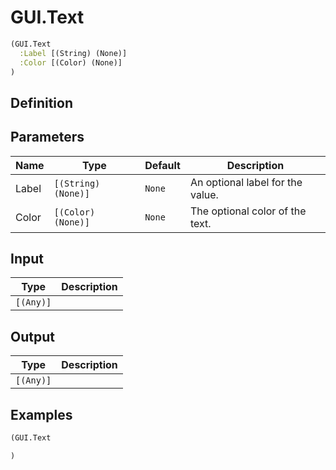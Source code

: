 # GUI.Text

```clojure
(GUI.Text
  :Label [(String) (None)]
  :Color [(Color) (None)]
)
```

## Definition


## Parameters
| Name | Type | Default | Description |
|------|------|---------|-------------|
| Label | `[(String) (None)]` | `None` | An optional label for the value. |
| Color | `[(Color) (None)]` | `None` | The optional color of the text. |


## Input
| Type | Description |
|------|-------------|
| `[(Any)]` |  |


## Output
| Type | Description |
|------|-------------|
| `[(Any)]` |  |


## Examples

```clojure
(GUI.Text

)
```
